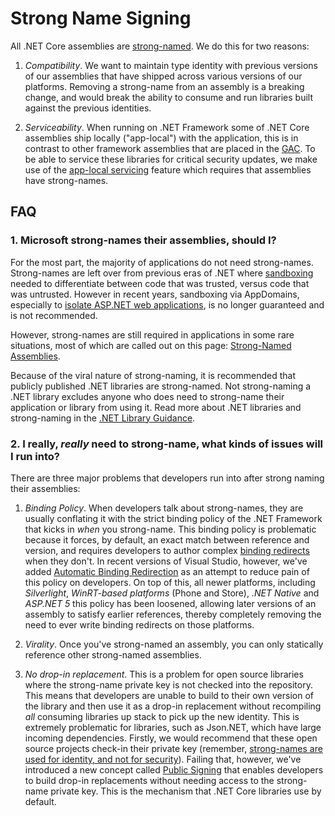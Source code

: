 Strong Name Signing
===================

All .NET Core assemblies are [strong-named](https://learn.microsoft.com/dotnet/framework/app-domains/strong-named-assemblies). We do this for two reasons:

1. _Compatibility_. We want to maintain type identity with previous versions of our assemblies that have shipped across various versions of our platforms. Removing a strong-name from an assembly is a breaking change, and would break the ability to consume and run libraries built against the previous identities.

2. _Serviceability_. When running on .NET Framework some of .NET Core assemblies ship locally ("app-local") with the application, this is in contrast to other framework assemblies that are placed in the [GAC](https://learn.microsoft.com/dotnet/framework/app-domains/gac). To be able to service these libraries for critical security updates, we make use of the [app-local servicing](https://blogs.msdn.microsoft.com/dotnet/2014/01/22/net-4-5-1-supports-microsoft-security-updates-for-net-nuget-libraries/) feature which requires that assemblies have strong-names.

##  FAQ

### 1. Microsoft strong-names their assemblies, should I?
For the most part, the majority of applications do not need strong-names. Strong-names are left over from previous eras of .NET where [sandboxing](https://en.wikipedia.org/wiki/Sandbox_(computer_security)) needed to differentiate between code that was trusted, versus code that was untrusted. However in recent years, sandboxing via AppDomains, especially to [isolate ASP.NET web applications](https://support.microsoft.com/en-us/help/2698981/asp-net-partial-trust-does-not-guarantee-application-isolation), is no longer guaranteed and is not recommended.

However, strong-names are still required in applications in some rare situations, most of which are called out on this page: [Strong-Named Assemblies](https://learn.microsoft.com/dotnet/framework/app-domains/strong-named-assemblies).

Because of the viral nature of strong-naming, it is recommended that publicly published .NET libraries are strong-named. Not strong-naming a .NET library excludes anyone who does need to strong-name their application or library from using it. Read more about .NET libraries and strong-naming in the [.NET Library Guidance](https://learn.microsoft.com/dotnet/standard/library-guidance/strong-naming).

### 2. I really, _really_ need to strong-name, what kinds of issues will I run into?
There are three major problems that developers run into after strong naming their assemblies:

1. _Binding Policy_. When developers talk about strong-names, they are usually conflating it with the strict binding policy of the .NET Framework that kicks in _when_ you strong-name. This binding policy is problematic because it forces, by default, an exact match between reference and version, and requires developers to author complex [binding redirects](https://learn.microsoft.com/dotnet/framework/configure-apps/file-schema/runtime/bindingredirect-element) when they don't. In recent versions of Visual Studio, however, we've added [Automatic Binding Redirection](https://learn.microsoft.com/dotnet/framework/configure-apps/how-to-enable-and-disable-automatic-binding-redirection) as an attempt to reduce pain of this policy on developers. On top of this, all newer platforms, including _Silverlight_, _WinRT-based platforms_ (Phone and Store), _.NET Native_ and _ASP.NET 5_ this policy has been loosened, allowing later versions of an assembly to satisfy earlier references, thereby completely removing the need to ever write binding redirects on those platforms.

2. _Virality_. Once you've strong-named an assembly, you can only statically reference other strong-named assemblies.

3. _No drop-in replacement_. This is a problem for open source libraries where the strong-name private key is not checked into the repository. This means that developers are unable to build to their own version of the library and then use it as a drop-in replacement without recompiling _all_ consuming libraries up stack to pick up the new identity. This is extremely problematic for libraries, such as Json.NET, which have large incoming dependencies. Firstly, we would recommend that these open source projects check-in their private key (remember, [strong-names are used for identity, and not for security](https://learn.microsoft.com/dotnet/framework/app-domains/strong-named-assemblies)). Failing that, however, we've introduced a new concept called [Public Signing](public-signing.md) that enables developers to build drop-in replacements without needing access to the strong-name private key. This is the mechanism that .NET Core libraries use by default.
